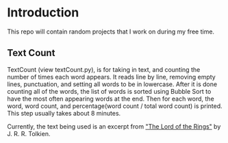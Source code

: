 # Introduction #

This repo will contain random projects that I work on during my free time.

## Text Count ##

TextCount (view textCount.py), is for taking in text, and counting the number of times each word appears. It reads line by line, removing empty lines, punctuation, and setting all words to be in lowercase. After it is done counting all of the words, the list of words is sorted using Bubble Sort to have the most often appearing words at the end. Then for each word, the word, word count, and percentage(word count / total word count) is printed. This step usually takes about 8 minutes.

Currently, the text being used is an excerpt from ["The Lord of the Rings"](https://archive.org/stream/TheLordOfTheRing1TheFellowshipOfTheRing/The%20Lord%20Of%20The%20Ring%201-The%20Fellowship%20Of%20The%20Ring_djvu.txt) by J. R. R. Tolkien.
